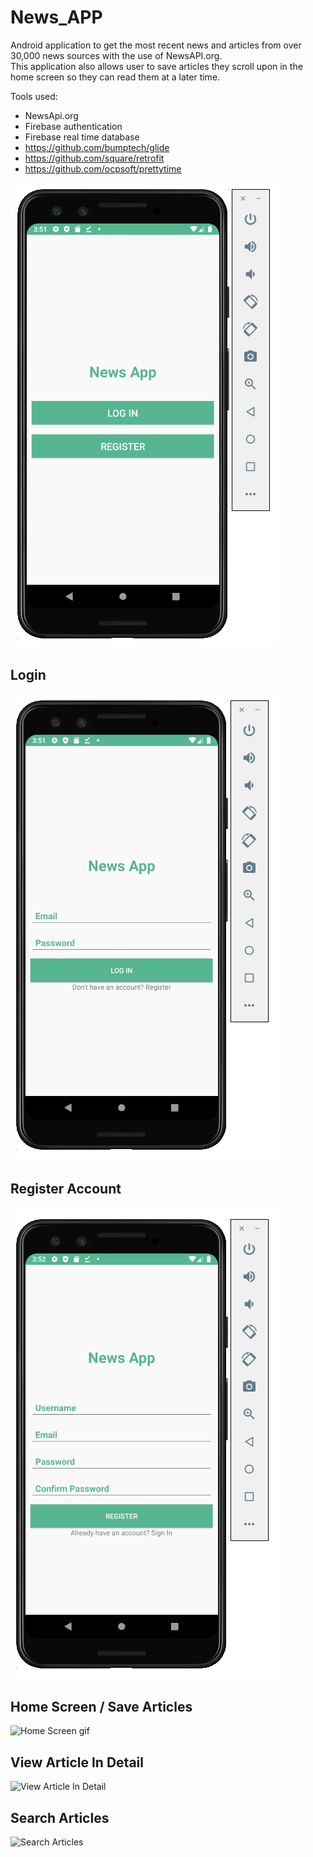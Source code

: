 # News_APP
Android application to get the most recent news and articles from over 30,000 news sources with the use of NewsAPI.org.  
This application also allows user to save articles they scroll upon in the home screen so they can read them at a later time.  

Tools used: 
- NewsApi.org
- Firebase authentication 
- Firebase real time database 
- https://github.com/bumptech/glide
- https://github.com/square/retrofit 
- https://github.com/ocpsoft/prettytime



![Application Start Up Scene](https://raw.githubusercontent.com/alexYamaoka/News_App/master/readme/start_screen.png)


## Login 
![Login Scene](https://raw.githubusercontent.com/alexYamaoka/News_App/master/readme/login_screen.png)


## Register Account
![Register Account Scene](https://raw.githubusercontent.com/alexYamaoka/News_App/master/readme/register_sceen.png)


## Home Screen / Save Articles
![Home Screen gif](readme/home_screen_with_save.gif)


## View Article In Detail
![View Article In Detail](readme/view_article_detailed.gif)


## Search Articles
![Search Articles](readme/search_article.gif)



